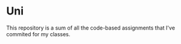 # Uni
This repository is a sum of all the code-based assignments that I've commited for my classes.
